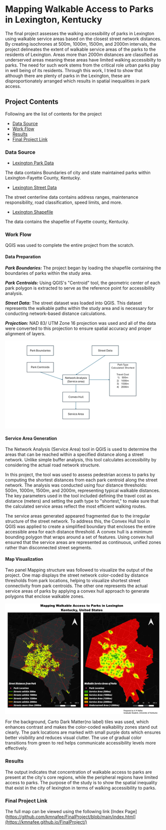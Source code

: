 # Mapping Walkable Access to Parks in Lexington, Kentucky
The final project assesses the walking accessibility of parks in Lexington using walkable service areas based on the closest street network distances. By creating isochrones at 500m, 1000m, 1500m, and 2000m intervals, the project delineates the extent of walkable service areas of the parks to the residents of Lexington. Areas more than 2000m distances are classified as underserved areas meaning these areas have limited walking accessibilty to parks.
The need for such work stems from the critical role urban parks play in well being of its residents. Through this work, I tried to show that although there are plenty of parks in the  Lexington, these are disproportionately arranged which results in spatial inequalities in park access.

## Project Contents
Following are the list of contents for the project
- [Data Source](#data-source)
- [Work Flow](#work-flow)
- [Results](#results)
- [Final Project Link](#final-project-link)


### Data Source
* [Lexington Park Data](https://data.lexingtonky.gov/datasets/764044274e974dbba9069d9dab7dcb34_0/explore?location=38.028560%2C-84.466742%2C10.42)

The data contains Boundaries of city and state maintained parks within Lexington-Fayette County, Kentucky.

* [Lexington Street Data](https://data.lexingtonky.gov/datasets/b0388c01870149c3987790659ac0b37f_0/explore?location=38.027384%2C-84.472968%2C9.54)

The street centerline data contains address ranges, maintenance responsibility, road classification, speed limits, and more.

* [Lexington Shapefile](https://www.census.gov/cgi-bin/geo/shapefiles/index.php)

The data contains the shapefile of Fayette county, Kentucky.


### Work Flow
QGIS was used to complete the entire project from the scratch.

#### Data Preparation
 ***Park Boundaries:*** The project began by loading  the shapefile containing the boundaries of parks within the study area.

***Park Centroids:*** Using QGIS's "Centroid" tool, the geometric center of each park polygon is extracted to serve as the reference point for accessibility analysis.

***Street Data:*** The street dataset was loaded into QGIS. This dataset represents the walkable paths within the study area and is necessary for conducting network-based distance calculations.

***Projection:*** NAD 83/ UTM Zone 16 projection was used and all of the data were converted to this projection to ensure spatial accuracy and proper alignment of layers.

![Methodology](Images/Methodology.png)

#### Service Area Generation
The Network Analysis (Service Area) tool in QGIS is used to determine the areas that can be reached within a specified distance along a street network. Unlike simple buffer analysis, this tool calculates accessibility by considering the actual road network structure.

In this project, the tool was used to assess pedestrian access to parks by computing the shortest distances from each park centroid along the street network. The analysis was conducted using four distance thresholds: 500m, 1000m, 1500m, and 2000m, representing typical walkable distances. The key parameters used in the tool included defining the travel cost as distance (meters) and setting the path type to "shortest," to make sure that the calculated service areas reflect the most efficient walking routes.

The service areas generated appeared fragmented due to the irregular structure of the street network. To address this, the Convex Hull tool in QGIS was applied to create a simplified boundary that encloses the entire accessible area for each distance threshold. A convex hull is a minimum bounding polygon that wraps around a set of features. Using convex hull ensured that the service areas are represented as continuous, unified zones rather than disconnected street segments.

#### Map Visualization
Two panel Mapping structure was followed to visualize the output of the project. One map displays the street network color-coded by distance thresholds from park locations, helping to visualize shortest street connectivity from park centroids. The other one represents the actual service areas of parks by applying a convex hull approach to generate polygons that enclose walkable zones.

![Final Map](Maps/FinalProject1200.png)

For the background, Carto Dark Matter(no label) tiles was used, which enhances contrast and makes the color-coded walkability zones stand out clearly. The park locations are marked with small purple dots which ensures better visibility and reduces visual clutter. The use of gradual color transitions from green to red helps communicate accessibility levels more effectively.

### Results

The output indicates that concentration of walkable access to parks are present at the city's core regions, while the peripheral regions have limited access to parks. The purpose of the study is to show the spatial inequality that exist in the city of lexington in terms of walking accessibility to parks.

### Final Project Link

The full map can be viewed using the following link 
[Index Page](https://github.com/kmnafee/FinalProject/blob/main/index.html](https://kmnafee.github.io/FinalProject/)
